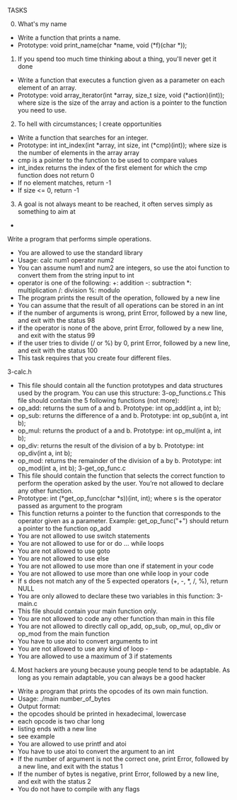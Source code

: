 TASKS

0. What's my name

- Write a function that prints a name.
- Prototype: void print_name(char *name, void (*f)(char *));

1. If you spend too much time thinking about a thing, you'll never get it done

- Write a function that executes a function given as a parameter on each element of an array.
- Prototype: void array_iterator(int *array, size_t size, void (*action)(int));
  where size is the size of the array and action is a pointer to the function you need to use.

2. To hell with circumstances; I create opportunities

- Write a function that searches for an integer.
- Prototype: int int_index(int *array, int size, int (*cmp)(int));
  where size is the number of elements in the array array
- cmp is a pointer to the function to be used to compare values
-  int_index returns the index of the first element for which the cmp function does not return 0
- If no element matches, return -1
- If size <= 0, return -1

3. A goal is not always meant to be reached, it often serves simply as something to aim at
-
 Write a program that performs simple operations.
- You are allowed to use the standard library
- Usage: calc num1 operator num2
- You can assume num1 and num2 are integers, so use the atoi function to convert them from the string
  input to int
- operator is one of the following:
  +: addition
  -: subtraction
  *: multiplication
  /: division
  %: modulo
- The program prints the result of the operation, followed by a new line
- You can assume that the result of all operations can be stored in an int
- if the number of arguments is wrong, print Error, followed by a new line, and exit with the status 98
- if the operator is none of the above, print Error, followed by a new line, and exit with the status 99
- if the user tries to divide (/ or %) by 0, print Error, followed by a new line, and exit with the status 100
- This task requires that you create four different files.

3-calc.h
- This file should contain all the function prototypes and data structures used by the program. You can
  use this structure:
3-op_functions.c 
This file should contain the 5 following functions (not more):
- op_add: returns the sum of a and b. Prototype: int op_add(int a, int b);
- op_sub: returns the difference of a and b. Prototype: int op_sub(int a, int b);
- op_mul: returns the product of a and b. Prototype: int op_mul(int a, int b);
- op_div: returns the result of the division of a by b. Prototype: int op_div(int a, int b);
- op_mod: returns the remainder of the division of a by b. Prototype: int op_mod(int a, int b);
3-get_op_func.c
- This file should contain the function that selects the correct function to perform the operation asked by
  the user. You’re not allowed to declare any other function.
- Prototype: int (*get_op_func(char *s))(int, int);
  where s is the operator passed as argument to the program
- This function returns a pointer to the function that corresponds to the operator given as a
  parameter. Example: get_op_func("+") should return a pointer to the function op_add
- You are not allowed to use switch statements
- You are not allowed to use for or do ... while loops
- You are not allowed to use goto
- You are not allowed to use else
- You are not allowed to use more than one if statement in your code
- You are not allowed to use more than one while loop in your code
- If s does not match any of the 5 expected operators (+, -, *, /, %), return NULL
- You are only allowed to declare these two variables in this function:
3-main.c
- This file should contain your main function only.
- You are not allowed to code any other function than main in this file
- You are not allowed to directly call op_add, op_sub, op_mul, op_div or op_mod from the main
  function
- You have to use atoi to convert arguments to int
- You are not allowed to use any kind of loop -
- You are allowed to use a maximum of 3 if statements

4. Most hackers are young because young people tend to be adaptable. As long as you remain adaptable,
you can always be a good hacker

- Write a program that prints the opcodes of its own main function.
- Usage: ./main number_of_bytes
- Output format:
- the opcodes should be printed in hexadecimal, lowercase
- each opcode is two char long
- listing ends with a new line
- see example
- You are allowed to use printf and atoi
- You have to use atoi to convert the argument to an int
- If the number of argument is not the correct one, print Error, followed by a new line, and exit with the
  status 1
- If the number of bytes is negative, print Error, followed by a new line, and exit with the status 2
- You do not have to compile with any flags

